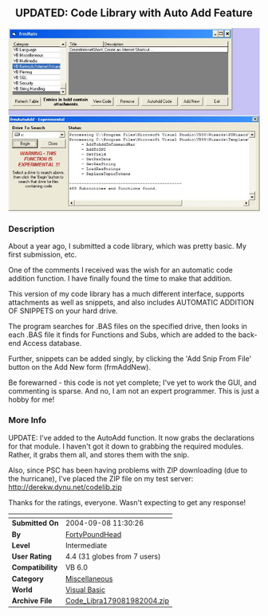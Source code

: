 ﻿<div align="center">

## UPDATED: Code Library with Auto Add Feature

<img src="PIC200497123212965.jpg">
</div>

### Description

About a year ago, I submitted a code library, which was pretty basic. My first submission, etc.

One of the comments I received was the wish for an automatic code addition function. I have finally found the time to make that addition.

This version of my code library has a much different interface, supports attachments as well as snippets, and also includes AUTOMATIC ADDITION OF SNIPPETS on your hard drive.

The program searches for .BAS files on the specified drive, then looks in each .BAS file it finds for Functions and Subs, which are added to the back-end Access database.

Further, snippets can be added singly, by clicking the 'Add Snip From File' button on the Add New form (frmAddNew).

Be forewarned - this code is not yet complete; I've yet to work the GUI, and commenting is sparse. And no, I am not an expert programmer. This is just a hobby for me!
 
### More Info
 
UPDATE: I've added to the AutoAdd function. It now grabs the declarations for that module. I haven't got it down to grabbing the required modules. Rather, it grabs them all, and stores them with the snip.

Also, since PSC has been having problems with ZIP downloading (due to the hurricane), I've placed the ZIP file on my test server: http://derekw.dynu.net/codelib.zip

Thanks for the ratings, everyone. Wasn't expecting to get any response!


<span>             |<span>
---                |---
**Submitted On**   |2004-09-08 11:30:26
**By**             |[FortyPoundHead](https://github.com/Planet-Source-Code/PSCIndex/blob/master/ByAuthor/fortypoundhead.md)
**Level**          |Intermediate
**User Rating**    |4.4 (31 globes from 7 users)
**Compatibility**  |VB 6\.0
**Category**       |[Miscellaneous](https://github.com/Planet-Source-Code/PSCIndex/blob/master/ByCategory/miscellaneous__1-1.md)
**World**          |[Visual Basic](https://github.com/Planet-Source-Code/PSCIndex/blob/master/ByWorld/visual-basic.md)
**Archive File**   |[Code\_Libra179081982004\.zip](https://github.com/Planet-Source-Code/fortypoundhead-updated-code-library-with-auto-add-feature__1-56044/archive/master.zip)








